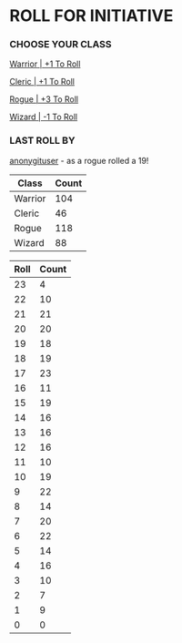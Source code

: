 # ROLL FOR INITIATIVE
### CHOOSE YOUR CLASS

[Warrior | +1 To Roll](https://github.com/benjaminsampica/benjaminsampica/issues/new?title=roll%7Cwarrior&body=Just+click+%27Submit+new+issue%27.)

[Cleric | +1 To Roll](https://github.com/benjaminsampica/benjaminsampica/issues/new?title=roll%7Ccleric&body=Just+click+%27Submit+new+issue%27.)

[Rogue | +3 To Roll](https://github.com/benjaminsampica/benjaminsampica/issues/new?title=roll%7Crogue&body=Just+click+%27Submit+new+issue%27.)

[Wizard | -1 To Roll](https://github.com/benjaminsampica/benjaminsampica/issues/new?title=roll%7Cwizard&body=Just+click+%27Submit+new+issue%27.)
### LAST ROLL BY
[anonygituser](https://www.github.com/anonygituser) - as a rogue rolled a 19!

|Class|Count|
|-|-|
|Warrior|104|
|Cleric|46|
|Rogue|118|
|Wizard|88|

|Roll|Count|
|-|-|
|23|4
|22|10
|21|21
|20|20
|19|18
|18|19
|17|23
|16|11
|15|19
|14|16
|13|16
|12|16
|11|10
|10|19
|9|22
|8|14
|7|20
|6|22
|5|14
|4|16
|3|10
|2|7
|1|9
|0|0
